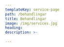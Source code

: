 ```yaml
---
templateKey: service-page
path: /behandlingar
title: Behandlingar
image: /img/services.jpg
heading: 
description: >-
  
---
```


